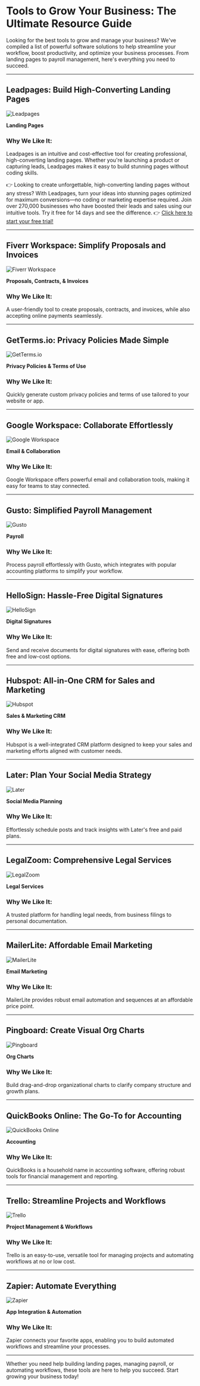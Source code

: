 # Tools to Grow Your Business: The Ultimate Resource Guide

Looking for the best tools to grow and manage your business? We've compiled a list of powerful software solutions to help streamline your workflow, boost productivity, and optimize your business processes. From landing pages to payroll management, here's everything you need to succeed.

---

## Leadpages: Build High-Converting Landing Pages

![Leadpages](https://huxx.co/wp-content/uploads/Leadpages-Logo_Purple.png)

**Landing Pages**

### Why We Like It:
Leadpages is an intuitive and cost-effective tool for creating professional, high-converting landing pages. Whether you're launching a product or capturing leads, Leadpages makes it easy to build stunning pages without coding skills.

👉 Looking to create unforgettable, high-converting landing pages without any stress? With Leadpages, turn your ideas into stunning pages optimized for maximum conversions—no coding or marketing expertise required. Join over 270,000 businesses who have boosted their leads and sales using our intuitive tools. Try it free for 14 days and see the difference. 👉 [Click here to start your free trial!](https://bit.ly/LEadPages)

---

## Fiverr Workspace: Simplify Proposals and Invoices

![Fiverr Workspace](https://huxx.co/wp-content/uploads/fiverr-workspace-logo.png.webp)

**Proposals, Contracts, & Invoices**

### Why We Like It:
A user-friendly tool to create proposals, contracts, and invoices, while also accepting online payments seamlessly.

---

## GetTerms.io: Privacy Policies Made Simple

![GetTerms.io](https://huxx.co/wp-content/uploads/getterms-logo.png.webp)

**Privacy Policies & Terms of Use**

### Why We Like It:
Quickly generate custom privacy policies and terms of use tailored to your website or app.

---

## Google Workspace: Collaborate Effortlessly

![Google Workspace](https://huxx.co/wp-content/uploads/google-workspace-logo.png)

**Email & Collaboration**

### Why We Like It:
Google Workspace offers powerful email and collaboration tools, making it easy for teams to stay connected.

---

## Gusto: Simplified Payroll Management

![Gusto](https://huxx.co/wp-content/uploads/gusto-logo.png)

**Payroll**

### Why We Like It:
Process payroll effortlessly with Gusto, which integrates with popular accounting platforms to simplify your workflow.

---

## HelloSign: Hassle-Free Digital Signatures

![HelloSign](https://huxx.co/wp-content/uploads/HelloSign-Logo@4x.png)

**Digital Signatures**

### Why We Like It:
Send and receive documents for digital signatures with ease, offering both free and low-cost options.

---

## Hubspot: All-in-One CRM for Sales and Marketing

![Hubspot](https://huxx.co/wp-content/uploads/hubspot-logo.png)

**Sales & Marketing CRM**

### Why We Like It:
Hubspot is a well-integrated CRM platform designed to keep your sales and marketing efforts aligned with customer needs.

---

## Later: Plan Your Social Media Strategy

![Later](https://huxx.co/wp-content/uploads/later-logo.png)

**Social Media Planning**

### Why We Like It:
Effortlessly schedule posts and track insights with Later's free and paid plans.

---

## LegalZoom: Comprehensive Legal Services

![LegalZoom](https://huxx.co/wp-content/uploads/legalzoom-logo.png.webp)

**Legal Services**

### Why We Like It:
A trusted platform for handling legal needs, from business filings to personal documentation.

---

## MailerLite: Affordable Email Marketing

![MailerLite](https://huxx.co/wp-content/uploads/logo-mailerlite.png)

**Email Marketing**

### Why We Like It:
MailerLite provides robust email automation and sequences at an affordable price point.

---

## Pingboard: Create Visual Org Charts

![Pingboard](https://huxx.co/wp-content/uploads/pingboard-logo.png.webp)

**Org Charts**

### Why We Like It:
Build drag-and-drop organizational charts to clarify company structure and growth plans.

---

## QuickBooks Online: The Go-To for Accounting

![QuickBooks Online](https://huxx.co/wp-content/uploads/quickbooks-logo.png.webp)

**Accounting**

### Why We Like It:
QuickBooks is a household name in accounting software, offering robust tools for financial management and reporting.

---

## Trello: Streamline Projects and Workflows

![Trello](https://huxx.co/wp-content/uploads/trello-logo-blue.png.webp)

**Project Management & Workflows**

### Why We Like It:
Trello is an easy-to-use, versatile tool for managing projects and automating workflows at no or low cost.

---

## Zapier: Automate Everything

![Zapier](https://huxx.co/wp-content/uploads/assets_images_logos_zapier-logo.png)

**App Integration & Automation**

### Why We Like It:
Zapier connects your favorite apps, enabling you to build automated workflows and streamline your processes.

---

Whether you need help building landing pages, managing payroll, or automating workflows, these tools are here to help you succeed. Start growing your business today!

